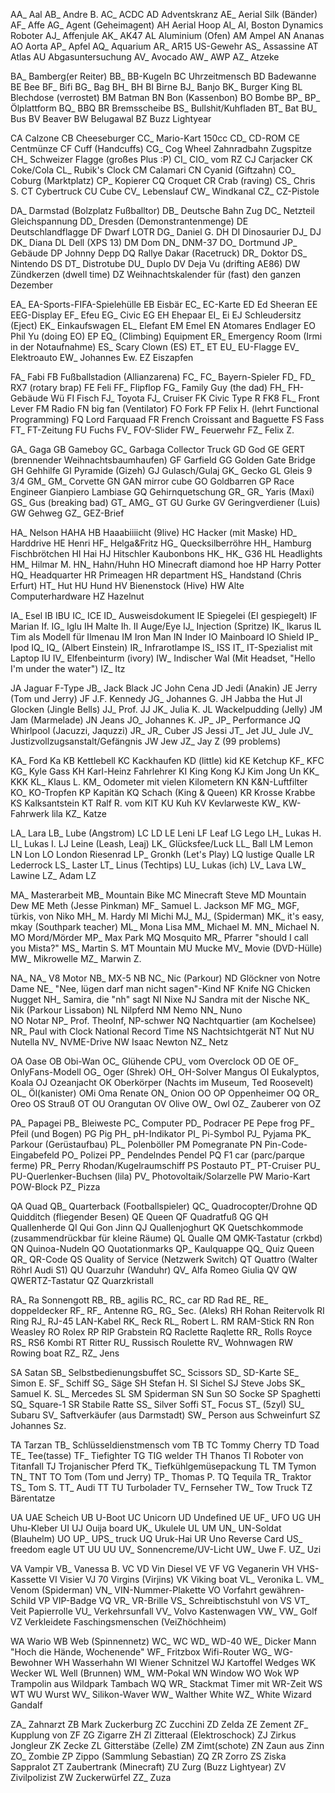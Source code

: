 AA_ Aal
AB_ Andre B.
AC_ ACDC
AD Adventskranz
AE_ Aerial Silk (Bänder)
AF_ Affe
AG_ Agent (Geheimagent)
AH Aerial Hoop
AI_ AI, Boston Dynamics Roboter
AJ_ Affenjule
AK_ AK47
AL Aluminium (Ofen)
AM Ampel
AN Ananas
AO Aorta
AP_ Apfel
AQ_ Aquarium
AR_ AR15 US-Gewehr
AS_ Assassine
AT Atlas
AU Abgasuntersuchung
AV_ Avocado
AW_ AWP
AZ_ Atzeke

BA_ Bamberg(er Reiter)
BB_ BB-Kugeln
BC Uhrzeitmensch
BD Badewanne
BE Bee
BF_ Bifi
BG_ Bag
BH_ BH
BI Birne
BJ_ Banjo
BK_ Burger King
BL Blechdose (verrostet)
BM Batman
BN Bon (Kassenbon)
BO Bombe
BP_ BP_ Ölplattform
BQ_ BBQ
BR Bremsscheibe
BS_ Bullshit/Kuhfladen
BT_ Bat
BU_ Bus
BV Beaver
BW Belugawal
BZ Buzz Lightyear

CA Calzone
CB Cheeseburger
CC_ Mario-Kart 150cc
CD_ CD-ROM
CE Centmünze
CF Cuff (Handcuffs)
CG_ Cog Wheel Zahnradbahn Zugspitze
CH_ Schweizer Flagge (großes Plus :P)
CI_ CIO_ vom RZ
CJ Carjacker
CK Coke/Cola
CL_ Rubik's Clock
CM Calamari
CN Cyanid (Giftzahn)
CO_ Coburg (Marktplatz)
CP_ Kopierer
CQ Croquet
CR Crab (raving)
CS_ Chris S.
CT Cybertruck
CU Cube
CV_ Lebenslauf
CW_ Windkanal
CZ_ CZ-Pistole

DA_ Darmstad (Bolzplatz Fußballtor)
DB_ Deutsche Bahn Zug
DC_ Netzteil Gleichspannung
DD_ Dresden (Demonstrantenmenge)
DE Deutschlandflagge
DF Dwarf LOTR
DG_ Daniel G.
DH
DI Dinosaurier
DJ_ DJ
DK_ Diana
DL Dell (XPS 13)
DM Dom
DN_ DNM-37
DO_ Dortmund JP_ Gebäude
DP Johnny Depp
DQ Rallye Dakar (Racetruck)
DR_ Doktor
DS_ Nintendo DS
DT_ Distrotube
DU_ Duplo
DV Deja Vu (drifting AE86)
DW Zündkerzen (dwell time)
DZ Weihnachtskalender für (fast) den ganzen Dezember

EA_ EA-Sports-FIFA-Spielehülle
EB Eisbär
EC_ EC-Karte
ED Ed Sheeran
EE EEG-Display
EF_ Efeu
EG_ Civic EG
EH Ehepaar
EI_ Ei
EJ Schleudersitz (Eject)
EK_ Einkaufswagen
EL_ Elefant
EM Emel
EN Atomares Endlager
EO Phil Yu (doing EO)
EP
EQ_ (Climbing) Equipment
ER_ Emergency Room (Irmi in der Notaufnahme)
ES_ Scary Clown (ES)
ET_ ET
EU_ EU-Flagge
EV_ Elektroauto
EW_ Johannes Ew.
EZ Eiszapfen

FA_ Fabi
FB Fußballstadion (Allianzarena)
FC_ FC_ Bayern-Spieler
FD_ FD_ RX7 (rotary brap)
FE Feli
FF_ Flipflop
FG_ Family Guy (the dad)
FH_ FH-Gebäude Wü
FI Fisch
FJ_ Toyota FJ_ Cruiser
FK Civic Type R FK8
FL_ Front Lever
FM Radio
FN big fan (Ventilator)
FO Fork
FP Felix H. (lehrt Functional Programming)
FQ Lord Farquaad
FR French Croissant and Baguette
FS Fass
FT_ FT-Zeitung
FU Fuchs
FV_ FOV-Slider
FW_ Feuerwehr
FZ_ Felix Z.

GA_ Gaga
GB Gameboy
GC_ Garbaga Collector Truck
GD God
GE GERT (brennender Weihnachtsbaumhaufen)
GF Garfield
GG Golden Gate Bridge
GH Gehhilfe
GI Pyramide (Gizeh)
GJ Gulasch/Gulaj
GK_ Gecko
GL Gleis 9 3/4
GM_ GM_ Corvette
GN GAN mirror cube
GO Goldbarren
GP Race Engineer Gianpiero Lambiase
GQ Gehirnquetschung
GR_ GR_ Yaris (Maxi)
GS_ Gus (breaking bad)
GT_ AMG_ GT
GU Gurke
GV Geringverdiener (Luis)
GW Gehweg
GZ_ GEZ-Brief

HA_ Nelson HAHA
HB Haaabiiiicht (9live)
HC Hacker (mit Maske)
HD_ Harddrive
HE Henri
HF_ Helga&Fritz
HG_ Quecksilberröhre
HH_ Hamburg Fischbrötchen
HI Hai
HJ Hitschler Kaubonbons
HK_ HK_ G36
HL Headlights
HM_ Hilmar M.
HN_ Hahn/Huhn
HO Minecraft diamond hoe
HP Harry Potter
HQ_ Headquarter
HR Primeagen HR department
HS_ Handstand (Chris Erfurt)
HT_ Hut
HU Hund
HV Bienenstock (Hive)
HW Alte Computerhardware
HZ Hazelnut

IA_ Esel
IB IBU
IC_ ICE
ID_ Ausweisdokument
IE Spiegelei (EI gespiegelt)
IF Marian If.
IG_ Iglu
IH Malte Ih.
II Auge/Eye
IJ_ Injection (Spritze)
IK_ Ikarus
IL Tim als Modell für Ilmenau
IM Iron Man
IN Inder
IO Mainboard IO Shield
IP_ Ipod
IQ_ IQ_ (Albert Einstein)
IR_ Infrarotlampe
IS_ ISS
IT_ IT-Spezialist mit Laptop
IU
IV_ Elfenbeinturm (ivory)
IW_ Indischer Wal (Mit Headset, "Hello I'm under the water")
IZ_ Itz

JA Jaguar F-Type
JB_ Jack Black
JC John Cena
JD Jedi (Anakin)
JE Jerry (Tom und Jerry)
JF J.F. Kennedy
JG_ Johannes G.
JH Jabba the Hut
JI Glocken (Jingle Bells)
JJ_ Prof. JJ
JK_ Julia K.
JL Wackelpudding (Jelly)
JM Jam (Marmelade)
JN Jeans
JO_ Johannes K.
JP_ JP_ Performance
JQ Whirlpool (Jacuzzi, Jaquzzi)
JR_ JR_ Cuber
JS Jessi
JT_ Jet
JU_ Jule
JV_ Justizvollzugsanstalt/Gefängnis
JW Jew
JZ_ Jay Z (99 problems)

KA_ Ford Ka
KB Kettlebell
KC Kackhaufen
KD (little) kid
KE Ketchup
KF_ KFC
KG_ Kyle Gass
KH Karl-Heinz Fahrlehrer
KI King Kong
KJ Kim Jong Un
KK_ KKK
KL_ Klaus L.
KM_ Odometer mit vielen Kilometern
KN K&N-Luftfilter
KO_ KO-Tropfen
KP Kapitän
KQ Schach (King & Queen)
KR Krosse Krabbe
KS Kalksantstein
KT Ralf R. vom KIT
KU Kuh
KV Kevlarweste
KW_ KW-Fahrwerk lila
KZ_ Katze

LA_ Lara
LB_ Lube (Angstrom)
LC
LD
LE Leni
LF Leaf
LG Lego
LH_ Lukas H.
LI_ Lukas I.
LJ Leine (Leash, Leaj)
LK_ Glücksfee/Luck
LL_ Ball
LM Lemon
LN Lon
LO London Riesenrad
LP_ Gronkh (Let's Play)
LQ lustige Qualle
LR Lederrock
LS_ Laster
LT_ Linus (Techtips)
LU_ Lukas (ich)
LV_ Lava
LW_ Lawine
LZ_ Adam LZ

MA_ Masterarbeit
MB_ Mountain Bike
MC Minecraft Steve
MD Mountain Dew
ME Meth (Jesse Pinkman)
MF_ Samuel L. Jackson MF
MG_ MGF, türkis, von Niko
MH_ M. Hardy
MI Michi
MJ_ MJ_ (Spiderman)
MK_ it's easy, mkay (Southpark teacher)
ML_ Mona Lisa
MM_ Michael M.
MN_ Michael N.
MO Mord/Mörder
MP_ Max Park
MQ Mosquito
MR_ Pfarrer "should I call you Mista?"
MS_ Martin S.
MT Mountain
MU Mucke
MV_ Movie (DVD-Hülle)
MW_ Mikrowelle
MZ_ Marwin Z.

NA_ NA_ V8 Motor
NB_ MX-5 NB
NC_ Nic (Parkour)
ND Glöckner von Notre Dame
NE_ "Nee, lügen darf man nicht sagen"-Kind
NF Knife
NG Chicken Nugget
NH_ Samira, die "nh" sagt
NI Nixe
NJ Sandra mit der Nische
NK_ Nik (Parkour Lissabon)
NL Nilpferd
NM Nemo
NN_ Nuno  
NO Notar
NP_ Prof. TheoInf, NP-schwer
NQ Nachtquartier (am Kochelsee)
NR_ Paul with Clock National Record Time
NS Nachtsichtgerät
NT Nut
NU Nutella
NV_ NVME-Drive
NW Isaac Newton
NZ_ Netz

OA Oase
OB Obi-Wan
OC_ Glühende CPU_ vom Overclock
OD
OE
OF_ OnlyFans-Modell
OG_ Oger (Shrek)
OH_ OH-Solver Mangus
OI Eukalyptos, Koala
OJ Ozeanjacht
OK Oberkörper (Nachts im Museum, Ted Roosevelt)
OL_ Öl(kanister)
OMi  Oma Renate
ON_ Onion
OO
OP Oppenheimer
OQ
OR_ Oreo
OS Strauß
OT
OU Orangutan
OV Olive
OW_ Owl
OZ_ Zauberer von OZ

PA_ Papagei
PB_ Bleiweste
PC_ Computer
PD_ Podracer
PE Pepe frog
PF_ Pfeil (und Bogen)
PG Pig
PH_ pH-Indikator
PI_ Pi-Symbol
PJ_ Pyjama
PK_ Parkour (Gerüstaufbau)
PL_ Polenböller
PM Pomegranate
PN Pin-Code-Eingabefeld
PO_ Polizei
PP_ Pendelndes Pendel
PQ F1 car (parc/parque ferme)
PR_ Perry Rhodan/Kugelraumschiff
PS Postauto
PT_ PT-Cruiser
PU_ PU-Querlenker-Buchsen (lila)
PV_ Photovoltaik/Solarzelle
PW Mario-Kart POW-Block
PZ_ Pizza

QA Quad
QB_ Quarterback (Footballspieler)
QC_ Quadrocopter/Drohne
QD Quidditch (fliegender Besen)
QE Queen
QF Quadratfuß
QG
QH Quallenherde
QI Qui Gon Jinn
QJ Quallenjoghurt
QK Quetschkommode (zusammendrückbar für kleine Räume)
QL Qualle
QM QMK-Tastatur (crkbd)
QN Quinoa-Nudeln
QO Quotationmarks
QP_ Kaulquappe
QQ_ Quiz Queen
QR_ QR-Code
QS Quality of Service (Netzwerk Switch)
QT Quattro (Walter Röhrl Audi S1)
QU Quarzuhr (Wanduhr)
QV_ Alfa Romeo Giulia QV
QW QWERTZ-Tastatur
QZ Quarzkristall

RA_ Ra Sonnengott
RB_ RB_ agilis
RC_ RC_ car
RD Rad
RE_ RE_ doppeldecker
RF_ RF_ Antenne
RG_ RG_ Sec. (Aleks)
RH Rohan Reitervolk
RI Ring
RJ_ RJ-45 LAN-Kabel
RK_ Reck
RL_ Robert L.
RM RAM-Stick
RN Ron Weasley
RO Rolex
RP RIP Grabstein
RQ Raclette Raqlette
RR_ Rolls Royce
RS_ RS6 Kombi
RT Ritter
RU_ Russisch Roulette
RV_ Wohnwagen
RW Rowing boat
RZ_ RZ_ Jens

SA Satan
SB_ Selbstbedienungsbuffet
SC_ Scissors
SD_ SD-Karte
SE_ Simon E.
SF_ Schiff
SG_ Säge
SH Stefan H.
SI Sichel
SJ Steve Jobs
SK_ Samuel K.
SL_ Mercedes SL
SM Spiderman
SN Sun
SO Socke
SP Spaghetti
SQ_ Square-1
SR Stabile Ratte
SS_ Silver Soffi
ST_ Focus ST_ (5zyl)
SU_ Subaru
SV_ Saftverkäufer (aus Darmstadt)
SW_ Person aus Schweinfurt
SZ Johannes Sz.

TA Tarzan
TB_ Schlüsseldienstmensch vom TB
TC Tommy Cherry
TD Toad
TE_ Tee(tasse)
TF_ Tiefighter
TG TIG welder
TH Thanos
TI Roboter von Titanfall
TJ Trojanischer Pferd
TK_ Tiefkühlgemüsepackung
TL
TM Tymon
TN_ TNT
TO Tom (Tom und Jerry)
TP_ Thomas P.
TQ Tequila
TR_ Traktor
TS_ Tom S.
TT_ Audi TT
TU Turbolader
TV_ Fernseher
TW_ Tow Truck
TZ Bärentatze

UA UAE Scheich
UB U-Boot
UC Unicorn
UD Undefined
UE
UF_ UFO
UG
UH Uhu-Kleber
UI
UJ Ouija board
UK_ Ukulele
UL
UM
UN_ UN-Soldat (Blauhelm)
UO
UP_ UPS_ truck
UQ Uruk-Hai
UR Uno Reverse Card
US_ freedom eagle
UT
UU UU
UV_ Sonnencreme/UV-Licht
UW_ Uwe F.
UZ_ Uzi

VA Vampir
VB_ Vanessa B.
VC
VD Vin Diesel
VE
VF
VG Veganerin
VH VHS-Kassette
VI Visier
VJ 70 Virgins (Virjins)
VK Viking boat
VL_ Veronika L.
VM_ Venom (Spiderman)
VN_ VIN-Nummer-Plakette
VO Vorfahrt gewähren-Schild
VP VIP-Badge
VQ
VR_ VR-Brille
VS_ Schreibtischstuhl von VS
VT_ Veit Papierrolle
VU_ Verkehrsunfall
VV_ Volvo Kastenwagen
VW_ VW_ Golf
VZ Verkleidete Faschingsmenschen (VeiZhöchheim)

WA Wario
WB Web (Spinnennetz)
WC_ WC
WD_ WD-40
WE_ Dicker Mann "Hoch die Hände, Wochenende"
WF_ Fritzbox Wifi-Router
WG_ WG-Bewohner
WH Wasserhahn
WI Wiener Schnitzel
WJ Kartoffel Wedges
WK Wecker 
WL Well (Brunnen)
WM_ WM-Pokal
WN Window
WO Wok
WP Trampolin aus Wildpark Tambach
WQ
WR_ Stackmat Timer mit WR-Zeit
WS
WT
WU Wurst
WV_ Silikon-Waver
WW_ Walther White
WZ_ White Wizard Gandalf

ZA_ Zahnarzt
ZB Mark Zuckerburg
ZC Zucchini
ZD Zelda
ZE Zement
ZF_ Kupplung von ZF
ZG Zigarre
ZH
ZI Zitteraal (Elektroschock)
ZJ Zirkus Jongleur
ZK Zecke
ZL Gitterstäbe (Zelle)
ZM Zimt(schote)
ZN Zaun aus Zinn
ZO_ Zombie
ZP Zippo (Sammlung Sebastian)
ZQ
ZR Zorro
ZS Ziska Sappralot
ZT Zaubertrank (Minecraft)
ZU Zurg (Buzz Lightyear)
ZV Zivilpolizist
ZW Zuckerwürfel
ZZ_ Zuza



